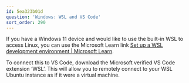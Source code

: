 ```yaml
---
id: 5ea323b01d
question: 'Windows: WSL and VS Code'
sort_order: 290
---
```


If you have a Windows 11 device and would like to use the built-in WSL to access Linux, you can use the Microsoft Learn link [Set up a WSL development environment | Microsoft Learn](https://learn.microsoft.com/en-us/windows/wsl/setup/environment).

To connect this to VS Code, download the Microsoft verified VS Code extension ‘WSL’. This will allow you to remotely connect to your WSL Ubuntu instance as if it were a virtual machine.